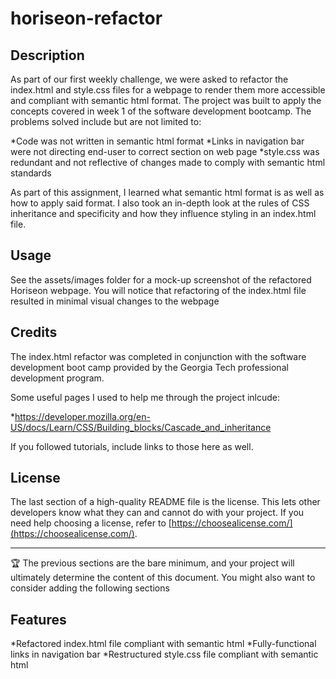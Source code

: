 # horiseon-refactor

## Description

As part of our first weekly challenge, we were asked to refactor the index.html and style.css files for a webpage to render them more accessible and compliant
with semantic html format. The project was built to apply the concepts covered in week 1 of the software development bootcamp. The problems solved include but are not limited
to:

*Code was not written in semantic html format
*Links in navigation bar were not directing end-user to correct section on web page
*style.css was redundant and not reflective of changes made to comply with semantic html standards

As part of this assignment, I learned what semantic html format is as well as how to apply said format. I also took an in-depth look at the rules of CSS inheritance
and specificity and how they influence styling in an index.html file.

## Usage

See the assets/images folder for a mock-up screenshot of the refactored Horiseon webpage. You will notice that refactoring of the index.html file resulted in minimal visual
changes to the webpage

## Credits

The index.html refactor was completed in conjunction with the software development boot camp provided by the Georgia Tech professional development program.

Some useful pages I used to help me through the project inlcude:

*https://developer.mozilla.org/en-US/docs/Learn/CSS/Building_blocks/Cascade_and_inheritance

If you followed tutorials, include links to those here as well.

## License

The last section of a high-quality README file is the license. This lets other developers know what they can and cannot do with your project. If you need help choosing a license, refer to [https://choosealicense.com/](https://choosealicense.com/).

---

🏆 The previous sections are the bare minimum, and your project will ultimately determine the content of this document. You might also want to consider adding the following sections

## Features

*Refactored index.html file compliant with semantic html
*Fully-functional links in navigation bar
*Restructured style.css file compliant with semantic html
